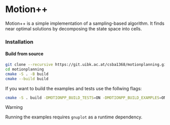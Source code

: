 # Motion++

Motion++ is a simple implementation of a sampling-based algorithm. 
It finds near optimal solutions by decomposing the state space into cells.

### Installation

#### Build from source

```bash
git clone --recursive https://git.uibk.ac.at/csba1368/motionplanning.git 
cd motionplanning
cmake -S . -B build
cmake --build build
```

If you want to build the examples and tests use the follwing flags:

```bash
cmake -S . build -DMOTIONPP_BUILD_TESTS=ON -DMOTIONPP_BUILD_EXAMPLES=ON
```
> [!WARNING]  
> Running the examples requires `gnuplot` as a runtime dependency.
